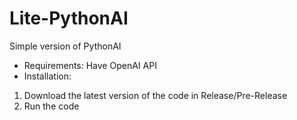 # Lite-PythonAI
Simple version of PythonAI

- Requirements:
 Have OpenAI API
- Installation:
 1) Download the latest version of the code in Release/Pre-Release
 2) Run the code
